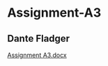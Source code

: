 # Assignment-A3
## Dante Fladger

[Assignment A3.docx](https://github.com/DanteFladger/Assignment-A3/files/14254419/Assignment.A3.docx)
